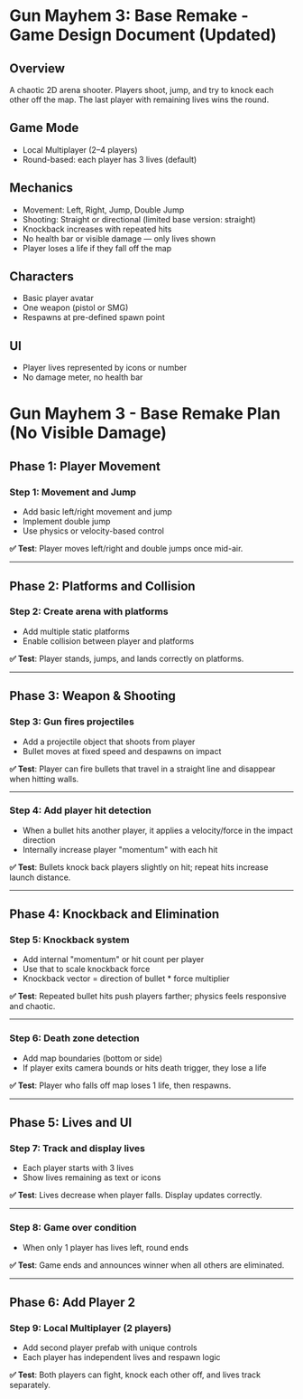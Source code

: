 # Gun Mayhem 3: Base Remake - Game Design Document (Updated)

## Overview
A chaotic 2D arena shooter. Players shoot, jump, and try to knock each other off the map. The last player with remaining lives wins the round.

## Game Mode
- Local Multiplayer (2–4 players)
- Round-based: each player has 3 lives (default)

## Mechanics
- Movement: Left, Right, Jump, Double Jump
- Shooting: Straight or directional (limited base version: straight)
- Knockback increases with repeated hits
- No health bar or visible damage — only lives shown
- Player loses a life if they fall off the map

## Characters
- Basic player avatar
- One weapon (pistol or SMG)
- Respawns at pre-defined spawn point

## UI
- Player lives represented by icons or number
- No damage meter, no health bar

# Gun Mayhem 3 - Base Remake Plan (No Visible Damage)

## Phase 1: Player Movement

### Step 1: Movement and Jump
- Add basic left/right movement and jump
- Implement double jump
- Use physics or velocity-based control

**✅ Test**: Player moves left/right and double jumps once mid-air.

---

## Phase 2: Platforms and Collision

### Step 2: Create arena with platforms
- Add multiple static platforms
- Enable collision between player and platforms

**✅ Test**: Player stands, jumps, and lands correctly on platforms.

---

## Phase 3: Weapon & Shooting

### Step 3: Gun fires projectiles
- Add a projectile object that shoots from player
- Bullet moves at fixed speed and despawns on impact

**✅ Test**: Player can fire bullets that travel in a straight line and disappear when hitting walls.

---

### Step 4: Add player hit detection
- When a bullet hits another player, it applies a velocity/force in the impact direction
- Internally increase player "momentum" with each hit

**✅ Test**: Bullets knock back players slightly on hit; repeat hits increase launch distance.

---

## Phase 4: Knockback and Elimination

### Step 5: Knockback system
- Add internal "momentum" or hit count per player
- Use that to scale knockback force
- Knockback vector = direction of bullet * force multiplier

**✅ Test**: Repeated bullet hits push players farther; physics feels responsive and chaotic.

---

### Step 6: Death zone detection
- Add map boundaries (bottom or side)
- If player exits camera bounds or hits death trigger, they lose a life

**✅ Test**: Player who falls off map loses 1 life, then respawns.

---

## Phase 5: Lives and UI

### Step 7: Track and display lives
- Each player starts with 3 lives
- Show lives remaining as text or icons

**✅ Test**: Lives decrease when player falls. Display updates correctly.

---

### Step 8: Game over condition
- When only 1 player has lives left, round ends

**✅ Test**: Game ends and announces winner when all others are eliminated.

---

## Phase 6: Add Player 2

### Step 9: Local Multiplayer (2 players)
- Add second player prefab with unique controls
- Each player has independent lives and respawn logic

**✅ Test**: Both players can fight, knock each other off, and lives track separately.